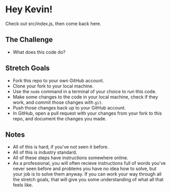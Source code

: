 # Hey Kevin!

Check out src/index.js, then come back here.

## The Challenge
- What does this code do?

## Stretch Goals
- Fork this repo to your own GitHub account.
- Clone your fork to your local machine.
- Use the `node` command in a terminal of your choice to run this code.
- Make some changes to the code in your local machine, check if they work, and commit those changes with `git`.
- Push those changes back up to your GitHub account.
- In GitHub, open a pull request with your changes from your fork to this repo, and document the changes you made.

## Notes
- All of this is hard, if you've not seen it before.
- All of this is industry standard.
- All of these steps have instructions somewhere online.
- As a professional, you will often recieve instructions full of words you've never seen before and problems you have no idea how to solve, but your job is to solve them anyway. If you can work your way through all the stretch goals, that will give you some understanding of what all that feels like.
